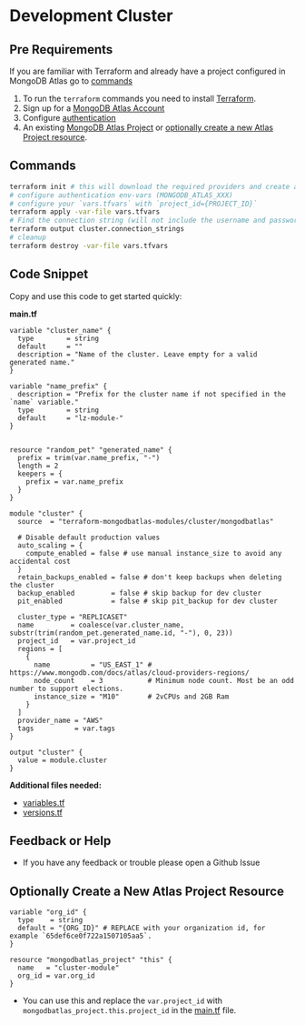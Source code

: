 <!-- This file is used to generate the examples/README.md files -->
# Development Cluster

## Pre Requirements
If you are familiar with Terraform and already have a project configured in MongoDB Atlas go to [commands](#commands)

1. To run the `terraform` commands you need to install [Terraform](https://developer.hashicorp.com/terraform/install).
2. Sign up for a [MongoDB Atlas Account](https://www.mongodb.com/products/integrations/hashicorp-terraform)
3. Configure [authentication](https://registry.terraform.io/providers/mongodb/mongodbatlas/latest/docs#authentication)
4. An existing [MongoDB Atlas Project](https://registry.terraform.io/providers/mongodb/mongodbatlas/latest/docs/resources/project) or [optionally create a new Atlas Project resource](#optionally-create-a-new-atlas-project-resource).

## Commands
```sh
terraform init # this will download the required providers and create a `terraform.lock.hcl` file.
# configure authentication env-vars (MONGODB_ATLAS_XXX)
# configure your `vars.tfvars` with `project_id={PROJECT_ID}`
terraform apply -var-file vars.tfvars
# Find the connection string (will not include the username and password, see the [database_user](https://registry.terraform.io/providers/mongodb/mongodbatlas/latest/docs/resources/database_user) documentation to configure your app's access)
terraform output cluster.connection_strings
# cleanup
terraform destroy -var-file vars.tfvars
```

## Code Snippet

Copy and use this code to get started quickly:

**main.tf**
```hcl
variable "cluster_name" {
  type        = string
  default     = ""
  description = "Name of the cluster. Leave empty for a valid generated name."
}

variable "name_prefix" {
  description = "Prefix for the cluster name if not specified in the `name` variable."
  type        = string
  default     = "lz-module-"
}


resource "random_pet" "generated_name" {
  prefix = trim(var.name_prefix, "-")
  length = 2
  keepers = {
    prefix = var.name_prefix
  }
}

module "cluster" {
  source  = "terraform-mongodbatlas-modules/cluster/mongodbatlas"

  # Disable default production values
  auto_scaling = {
    compute_enabled = false # use manual instance_size to avoid any accidental cost
  }
  retain_backups_enabled = false # don't keep backups when deleting the cluster
  backup_enabled         = false # skip backup for dev cluster
  pit_enabled            = false # skip pit_backup for dev cluster

  cluster_type = "REPLICASET"
  name         = coalesce(var.cluster_name, substr(trim(random_pet.generated_name.id, "-"), 0, 23))
  project_id   = var.project_id
  regions = [
    {
      name          = "US_EAST_1" # https://www.mongodb.com/docs/atlas/cloud-providers-regions/
      node_count    = 3           # Minimum node count. Most be an odd number to support elections.
      instance_size = "M10"       # 2vCPUs and 2GB Ram
    }
  ]
  provider_name = "AWS"
  tags          = var.tags
}

output "cluster" {
  value = module.cluster
}
```

**Additional files needed:**
- [variables.tf](./variables.tf)
- [versions.tf](./versions.tf)

## Feedback or Help
- If you have any feedback or trouble please open a Github Issue

## Optionally Create a New Atlas Project Resource
```hcl
variable "org_id" {
  type    = string
  default = "{ORG_ID}" # REPLACE with your organization id, for example `65def6ce0f722a1507105aa5`.
}

resource "mongodbatlas_project" "this" {
  name   = "cluster-module"
  org_id = var.org_id
}
```

- You can use this and replace the `var.project_id` with `mongodbatlas_project.this.project_id` in the [main.tf](./main.tf) file.
